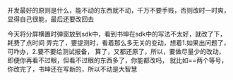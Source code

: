 开发最好的原则是什么，能不动的东西就不动，千万不要手贱，否则改时一时爽，显得自己很能，最后还要改回去


今天将分屏横置时弹窗放到sdk中，看到书坤在sdk中的写法不太好，就改了下，耗费了点时间
弄完了，要提测时，看着那么多无关的变动，想着1.如果出问题了，可咋办，2.要不要给测试报备，
算了，又都还原了，所以，要做尽量少的改动，即便你再看不过眼，但看不过眼的东西多了，你能都改吗，
就比如==两个等号，你改完了，书坤还在写新的，所以不动是大智慧
